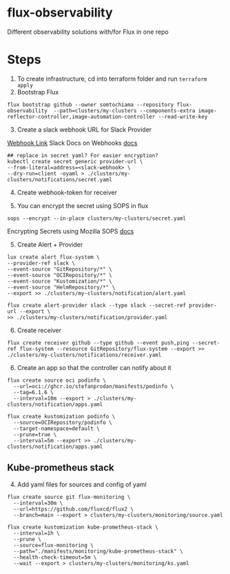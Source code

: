 # flux-observability
Different observability solutions with/for Flux in one repo

# Steps
1. To create infrastructure, cd into terraform folder and run `terraform apply`
2. Bootstrap Flux
```
flux bootstrap github --owner somtochiama --repository flux-observability  --path=clusters/my-clusters --components-extra image-reflector-controller,image-automation-controller --read-write-key
```
3. Create a slack webhook URL for Slack Provider

[Webhook Link](https://testflux.slack.com/services/B041D3SPU2W)
Slack Docs on Webhooks [docs](https://api.slack.com/messaging/webhooks)
```
## replace in secret yaml? For easier encryption?
kubectl create secret generic provider-url \
--from-literal=address=<slack-webhook> \
--dry-run=client -oyaml > ./clusters/my-clusters/notifications/secret.yaml
```
4. Create webhook-token for receiver

4. You can encrypt the secret using SOPS in flux
```
sops --encrypt --in-place clusters/my-clusters/secret.yaml
```
Encrypting Secrets using Mozilla SOPS [docs](https://fluxcd.io/flux/guides/mozilla-sops/#encrypting-secrets-using-various-cloud-providers)

5. Create Alert + Provider
```
lux create alert flux-system \
--provider-ref slack \
--event-source "GitRepository/*" \
--event-source "OCIRepository/*" \
--event-source "Kustomization/*" \
--event-source "HelmRepository/*" \
--export >> ./clusters/my-clusters/notification/alert.yaml

flux create alert-provider slack --type slack --secret-ref provider-url --export \
>> ./clusters/my-clusters/notification/provider.yaml
```
6. Create receiver
```
flux create receiver github --type github --event push,ping --secret-ref flux-system --resource GitRepository/flux-system --export >> ./clusters/my-clusters/notifications/receiver.yaml 
```

6. Create an app so that the controller can notify about it 
```
flux create source oci podinfo \
  --url=oci://ghcr.io/stefanprodan/manifests/podinfo \
  --tag=6.1.6 \
  --interval=10m --export > ./clusters/my-clusters/notification/apps.yaml

flux create kustomization podinfo \
  --source=OCIRepository/podinfo \
  --target-namespace=default \
  --prune=true \
  --interval=5m --export >> ./clusters/my-clusters/notification/apps.yaml
```


## Kube-prometheus stack
4. Add yaml files for sources and config of yaml
```
flux create source git flux-monitoring \         
  --interval=30m \
  --url=https://github.com/fluxcd/flux2 \
  --branch=main --export > clusters/my-clusters/monitoring/source.yaml

flux create kustomization kube-prometheus-stack \
  --interval=1h \
  --prune \
  --source=flux-monitoring \
  --path="./manifests/monitoring/kube-prometheus-stack" \
  --health-check-timeout=5m \
  --wait --export > clusters/my-clusters/monitoring/ks.yaml
```
